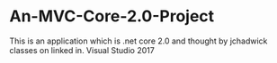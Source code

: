 # An-MVC-Core-2.0-Project
This is an application which is .net core 2.0 and thought by jchadwick classes on linked in.   Visual Studio 2017
